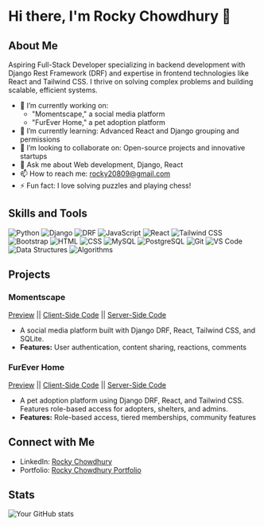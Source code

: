 # Hi there, I'm Rocky Chowdhury 👋

## About Me
Aspiring Full-Stack Developer specializing in backend development with Django Rest Framework (DRF) and expertise in frontend technologies like React and Tailwind CSS. I thrive on solving complex problems and building scalable, efficient systems.

- 🔭 I’m currently working on: 
  - "Momentscape," a social media platform
  - "FurEver Home," a pet adoption platform
- 🌱 I’m currently learning: Advanced React and Django grouping and permissions
- 👯 I’m looking to collaborate on: Open-source projects and innovative startups
- 💬 Ask me about Web development, Django, React
- 📫 How to reach me: rocky20809@gmail.com
- ⚡ Fun fact: I love solving puzzles and playing chess!

## Skills and Tools

![Python](https://img.shields.io/badge/-Python-000?&logo=Python)
![Django](https://img.shields.io/badge/-Django-000?&logo=Django)
![DRF](https://img.shields.io/badge/-Django%20Rest%20Framework-000?&logo=Django)
![JavaScript](https://img.shields.io/badge/-JavaScript-000?&logo=JavaScript)
![React](https://img.shields.io/badge/-React-000?&logo=React)
![Tailwind CSS](https://img.shields.io/badge/-Tailwind%20CSS-000?&logo=TailwindCSS)
![Bootstrap](https://img.shields.io/badge/-Bootstrap-000?&logo=Bootstrap)
![HTML](https://img.shields.io/badge/-HTML-000?&logo=HTML5)
![CSS](https://img.shields.io/badge/-CSS-000?&logo=CSS3)
![MySQL](https://img.shields.io/badge/-MySQL-000?&logo=MySQL)
![PostgreSQL](https://img.shields.io/badge/-PostgreSQL-000?&logo=PostgreSQL)
![Git](https://img.shields.io/badge/-Git-000?&logo=Git)
![VS Code](https://img.shields.io/badge/-VS%20Code-000?&logo=Visual%20Studio%20Code)
![Data Structures](https://img.shields.io/badge/-Data%20Structures-000?&logo=DataStructures)
![Algorithms](https://img.shields.io/badge/-Algorithms-000?&logo=Algorithms)

## Projects

### Momentscape
[Preview](https://moment-scape.vercel.app/) || [Client-Side Code](https://github.com/Rocky3698/MomentScape) || [Server-Side Code](https://github.com/Rocky3698/MomentScape_REST_API)
- A social media platform built with Django DRF, React, Tailwind CSS, and SQLite.
- **Features:** User authentication, content sharing, reactions, comments

### FurEver Home
[Preview](https://fur-ever-home.vercel.app/) || [Client-Side Code](https://github.com/Rocky3698/FurEver_Home) || [Server-Side Code](https://github.com/Rocky3698/FurEver_Home_API)
- A pet adoption platform using Django DRF, React, and Tailwind CSS. Features role-based access for adopters, shelters, and admins.
- **Features:** Role-based access, tiered memberships, community features

## Connect with Me
- LinkedIn: [Rocky Chowdhury](https://www.linkedin.com/in/rocky--chowdhury/)
- Portfolio: [Rocky Chowdhury Portfolio](https://rocky-chowdhury.netlify.app/)

## Stats
![Your GitHub stats](https://github-readme-stats.vercel.app/api?username=Rocky3698&show_icons=true&hide_border=true)
